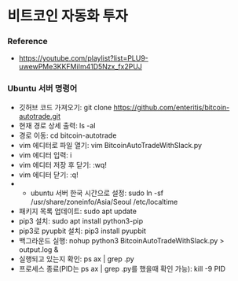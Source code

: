 # 비트코인 자동화 투자

### Reference
* https://youtube.com/playlist?list=PLU9-uwewPMe3KKFMiIm41D5Nzx_fx2PUJ

### Ubuntu 서버 명령어
* 깃허브 코드 가져오기: git clone https://github.com/enteritis/bitcoin-autotrade.git
* 현재 경로 상세 출력: ls -al
* 경로 이동: cd bitcoin-autotrade
* vim 에디터로 파일 열기: vim BitcoinAutoTradeWithSlack.py
* vim 에디터 입력: i
* vim 에디터 저장 후 닫기: :wq!
* vim 에디터 닫기: :q!
* * ubuntu 서버 한국 시간으로 설정: sudo ln -sf /usr/share/zoneinfo/Asia/Seoul /etc/localtime
* 패키지 목록 업데이트: sudo apt update
* pip3 설치: sudo apt install python3-pip
* pip3로 pyupbit 설치: pip3 install pyupbit
* 백그라운드 실행: nohup python3 BitcoinAutoTradeWithSlack.py > output.log &
* 실행되고 있는지 확인: ps ax | grep .py
* 프로세스 종료(PID는 ps ax | grep .py를 했을때 확인 가능): kill -9 PID
